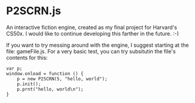 # P2SCRN.js

An interactive fiction engine, created as my final project for Harvard's CS50x.
I would like to continue developing this farther in the future. :-)

If you want to try messing around with the engine, I suggest starting at the file: gameFile.js.
For a very basic test, you can try subsitutin the file's contents for this:


	var p;
	window.onload = function () {
		p = new P2SCRN(5, "hello, world");
		p.init(); 
		p.prnt("hello, world\n");
	}
